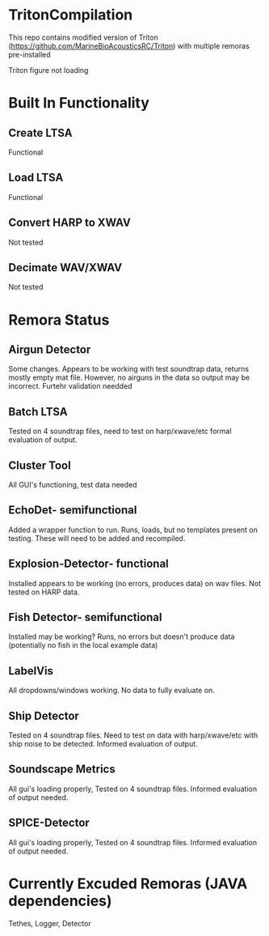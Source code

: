 # TritonCompilation 
This repo contains modified version of Triton (https://github.com/MarineBioAcousticsRC/Triton) with multiple remoras pre-installed

Triton figure not loading


# Built In Functionality
## Create LTSA
Functional

## Load LTSA
Functional

## Convert HARP to XWAV
Not tested

## Decimate WAV/XWAV
Not tested

# Remora Status

## Airgun Detector
Some changes. Appears to be working with test soundtrap data, returns mostly empty mat file. However, no airguns in the data so output may be incorrect. Furtehr validation needded

## Batch LTSA
Tested on 4 soundtrap files, need to test on harp/xwave/etc formal evaluation of output. 

## Cluster Tool
All GUI's functioning, test data needed

## EchoDet- semifunctional
Added a wrapper function to run. Runs, loads, but no templates present on testing. These will need to be added and recompiled. 


## Explosion-Detector- functional
Installed appears to be working (no errors, produces data) on wav files. Not tested on HARP data. 

## Fish Detector- semifunctional
Installed may be working? Runs, no errors but doesn't produce data (potentially no fish in the local example data)

## LabelVis
All dropdowns/windows working. No data to fully evaluate on.

## Ship Detector
Tested on 4 soundtrap files. Need to test on data with harp/xwave/etc with ship noise to be detected. Informed  evaluation of output. 

## Soundscape Metrics
All gui's loading properly, Tested on 4 soundtrap files.  Informed evaluation of output needed. 

## SPICE-Detector
All gui's loading properly, Tested on 4 soundtrap files.  Informed evaluation of output needed. 


# Currently Excuded Remoras (JAVA dependencies)
Tethes, Logger, Detector

